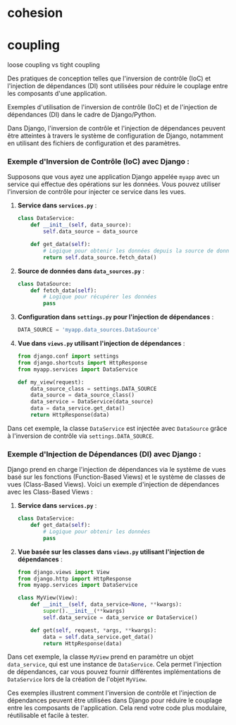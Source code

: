 # cohesion

# coupling

loose coupling vs tight coupling

Des pratiques de conception telles que l'inversion de contrôle (IoC) et l'injection de dépendances (DI) sont utilisées pour réduire le couplage entre les composants d'une application.

Exemples d'utilisation de l'inversion de contrôle (IoC) et de l'injection de dépendances (DI) dans le cadre de Django/Python.

Dans Django, l'inversion de contrôle et l'injection de dépendances peuvent être atteintes à travers le système de configuration de Django, notamment en utilisant des fichiers de configuration et des paramètres.

### Exemple d'Inversion de Contrôle (IoC) avec Django :

Supposons que vous ayez une application Django appelée `myapp` avec un service qui effectue des opérations sur les données. Vous pouvez utiliser l'inversion de contrôle pour injecter ce service dans les vues.

1. **Service dans `services.py`** :

   ```python
   class DataService:
       def __init__(self, data_source):
           self.data_source = data_source

       def get_data(self):
           # Logique pour obtenir les données depuis la source de données
           return self.data_source.fetch_data()
   ```

2. **Source de données dans `data_sources.py`** :

   ```python
   class DataSource:
       def fetch_data(self):
           # Logique pour récupérer les données
           pass
   ```

3. **Configuration dans `settings.py` pour l'injection de dépendances** :

   ```python
   DATA_SOURCE = 'myapp.data_sources.DataSource'
   ```

4. **Vue dans `views.py` utilisant l'injection de dépendances** :

   ```python
   from django.conf import settings
   from django.shortcuts import HttpResponse
   from myapp.services import DataService

   def my_view(request):
       data_source_class = settings.DATA_SOURCE
       data_source = data_source_class()
       data_service = DataService(data_source)
       data = data_service.get_data()
       return HttpResponse(data)
   ```

Dans cet exemple, la classe `DataService` est injectée avec `DataSource` grâce à l'inversion de contrôle via `settings.DATA_SOURCE`.

### Exemple d'Injection de Dépendances (DI) avec Django :

Django prend en charge l'injection de dépendances via le système de vues basé sur les fonctions (Function-Based Views) et le système de classes de vues (Class-Based Views). Voici un exemple d'injection de dépendances avec les Class-Based Views :

1. **Service dans `services.py`** :

   ```python
   class DataService:
       def get_data(self):
           # Logique pour obtenir les données
           pass
   ```

2. **Vue basée sur les classes dans `views.py` utilisant l'injection de dépendances** :

   ```python
   from django.views import View
   from django.http import HttpResponse
   from myapp.services import DataService

   class MyView(View):
       def __init__(self, data_service=None, **kwargs):
           super().__init__(**kwargs)
           self.data_service = data_service or DataService()

       def get(self, request, *args, **kwargs):
           data = self.data_service.get_data()
           return HttpResponse(data)
   ```

Dans cet exemple, la classe `MyView` prend en paramètre un objet `data_service`, qui est une instance de `DataService`. Cela permet l'injection de dépendances, car vous pouvez fournir différentes implémentations de `DataService` lors de la création de l'objet `MyView`.

Ces exemples illustrent comment l'inversion de contrôle et l'injection de dépendances peuvent être utilisées dans Django pour réduire le couplage entre les composants de l'application. Cela rend votre code plus modulaire, réutilisable et facile à tester.